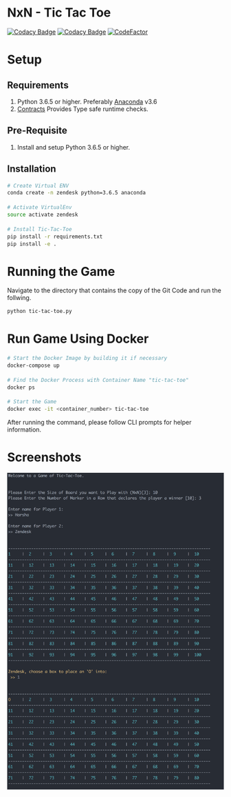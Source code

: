 # NxN - Tic Tac Toe

[![Codacy Badge](https://api.codacy.com/project/badge/Grade/99cfe78905894642a43cd9d8f75a5b82)](https://www.codacy.com/app/harsha2k4/nxn-tic-tac-toe?utm_source=github.com&amp;utm_medium=referral&amp;utm_content=harshanarayana/nxn-tic-tac-toe&amp;utm_campaign=Badge_Grade)
[![Codacy Badge](https://api.codacy.com/project/badge/Coverage/99cfe78905894642a43cd9d8f75a5b82)](https://www.codacy.com/app/harsha2k4/nxn-tic-tac-toe?utm_source=github.com&utm_medium=referral&utm_content=harshanarayana/nxn-tic-tac-toe&utm_campaign=Badge_Coverage)
[![CodeFactor](https://www.codefactor.io/repository/github/harshanarayana/nxn-tic-tac-toe/badge)](https://www.codefactor.io/repository/github/harshanarayana/nxn-tic-tac-toe)

# Setup
## Requirements
1. Python 3.6.5 or higher. Preferably [Anaconda](https://www.anaconda.com/download/) v3.6
2. [Contracts](https://github.com/deadpixi/contracts) Provides Type safe runtime checks.

## Pre-Requisite
1. Install and setup Python 3.6.5 or higher.


## Installation
```bash
# Create Virtual ENV
conda create -n zendesk python=3.6.5 anaconda

# Activate VirtualEnv
source activate zendesk

# Install Tic-Tac-Toe
pip install -r requirements.txt
pip install -e .

```

# Running the Game
Navigate to the directory that contains the copy of the Git Code and run the follwing. 

```bash
python tic-tac-toe.py
``` 

# Run Game Using Docker
```bash
# Start the Docker Image by building it if necessary
docker-compose up

# Find the Docker Process with Container Name "tic-tac-toe"
docker ps 

# Start the Game
docker exec -it <container_number> tic-tac-toe
```

After running the command, please follow CLI prompts for helper information.

# Screenshots

![screenshot](./img/Startup.png)
